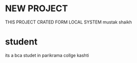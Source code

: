 # NEW PROJECT

THIS PROJECT CRATED FORM LOCAL SYSTEM
mustak shaikh

# student 

its a bca studet in parikrama collge kashti